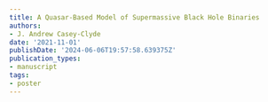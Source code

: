 ```yaml
---
title: A Quasar-Based Model of Supermassive Black Hole Binaries
authors:
- J. Andrew Casey-Clyde
date: '2021-11-01'
publishDate: '2024-06-06T19:57:58.639375Z'
publication_types:
- manuscript
tags:
- poster
---
```

